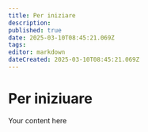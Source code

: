 ```yaml
---
title: Per iniziare
description: 
published: true
date: 2025-03-10T08:45:21.069Z
tags: 
editor: markdown
dateCreated: 2025-03-10T08:45:21.069Z
---
```


# Per iniziuare
Your content here